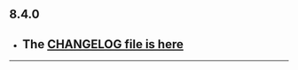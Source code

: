 ## 8.4.0

- ## The [CHANGELOG file is here](https://tau.canardoux.xyz/changelog.html)

-----------------------------------------------------------------------------------------------------------------------------------
